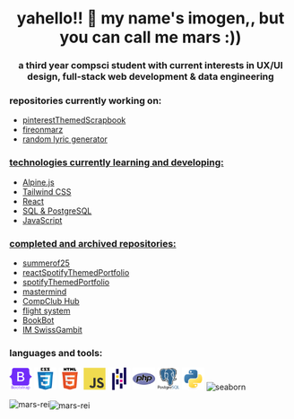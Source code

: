 <h1 align="center">yahello!! 👋 my name's imogen,, but you can call me mars :))</h1>
<h3 align="center">a third year compsci student with current interests in UX/UI design, full-stack web development & data engineering</h3>

<h3 align="left">repositories currently working on:</h3>
<ul>
  <li><a href="https://github.com/mars-rei/pinterestThemedScrapbook">pinterestThemedScrapbook</a></li>
  <li><a href="https://github.com/mars-rei/fireonmarz">fireonmarz</li>
  <li><a href="https://github.com/mars-rei/random-lyric-generator">random lyric generator</li>
</ul>

<h3 align="left">technologies currently learning and developing:</h3>
<ul>
  <li>Alpine.js</li>
  <li>Tailwind CSS</li>
  <li>React</li>
  <li>SQL & PostgreSQL</li>
  <li>JavaScript</li>
</ul>

<h3 align="left">completed and archived repositories:</h3>
<ul>
  <li><a href="https://github.com/mars-rei/summerof25">summerof25</a></li>
  <li><a href="https://github.com/mars-rei/reactSpotifyThemedPortfolio">reactSpotifyThemedPortfolio</a></li>
  <li><a href="https://github.com/mars-rei/spotifyThemedPortfolio">spotifyThemedPortfolio</a></li>
  <li><a href="https://github.com/mars-rei/mastermind">mastermind</a></li>
  <li><a href="https://github.com/mars-rei/CompClub-Hub">CompClub Hub</a></li>
  <li><a href="https://github.com/mars-rei/flight-system">flight system</a></li>
  <li><a href="https://github.com/mars-rei/BookBot">BookBot</a></li>
  <li><a href="https://github.com/mars-rei/IM-SwissGambit">IM SwissGambit</a></li>
</ul>

<h3 align="left">languages and tools:</h3>
<p align="left"> 
  <img src="https://raw.githubusercontent.com/devicons/devicon/master/icons/bootstrap/bootstrap-plain-wordmark.svg" alt="bootstrap" width="40" height="40"/>
  <img src="https://raw.githubusercontent.com/devicons/devicon/master/icons/css3/css3-original-wordmark.svg" alt="css3" width="40" height="40"/>
  <img src="https://raw.githubusercontent.com/devicons/devicon/master/icons/html5/html5-original-wordmark.svg" alt="html5" width="40" height="40"/>
  <img src="https://raw.githubusercontent.com/devicons/devicon/master/icons/javascript/javascript-original.svg" alt="javascript" width="40" height="40"/>
  <img src="https://raw.githubusercontent.com/devicons/devicon/2ae2a900d2f041da66e950e4d48052658d850630/icons/pandas/pandas-original.svg" alt="pandas" width="40" height="40"/>
  <img src="https://raw.githubusercontent.com/devicons/devicon/master/icons/php/php-original.svg" alt="php" width="40" height="40"/>
  <img src="https://raw.githubusercontent.com/devicons/devicon/master/icons/postgresql/postgresql-original-wordmark.svg" alt="postgresql" width="40" height="40"/> 
  <img src="https://raw.githubusercontent.com/devicons/devicon/master/icons/python/python-original.svg" alt="python" width="40" height="40"/>
  <img src="https://seaborn.pydata.org/_images/logo-mark-lightbg.svg" alt="seaborn" width="40" height="40"/>
</p>

<p><img align="left" src="https://github-readme-stats.vercel.app/api/top-langs?username=mars-rei&show_icons=true&locale=en&layout=compact" alt="mars-rei" /></p>

<p><img align="center" src="https://github-readme-streak-stats.herokuapp.com/?user=mars-rei&" alt="mars-rei" /></p>



